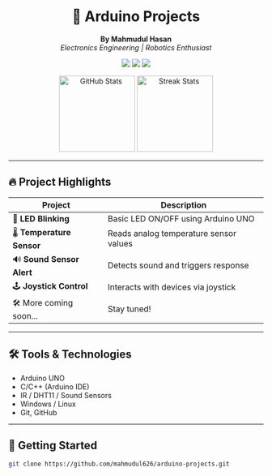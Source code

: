 <h1 align="center">🤖 Arduino Projects</h1>
<p align="center">
  <b>By Mahmudul Hasan</b><br>
  <i>Electronics Engineering | Robotics Enthusiast</i>
</p>

<p align="center">
  <img src="https://img.shields.io/badge/Language-C/C++-blue?style=flat-square">
  <img src="https://img.shields.io/github/license/mahmudul626/arduino-projects?style=flat-square">
  <img src="https://img.shields.io/github/stars/mahmudul626/arduino-projects?style=flat-square">
</p>

<p align="center">
  <img src="https://github-readme-stats.vercel.app/api?username=mahmudul626&show_icons=true&theme=tokyonight&hide_title=true" alt="GitHub Stats" height="150">
  <img src="https://github-readme-streak-stats.herokuapp.com/?user=mahmudul626&theme=tokyonight" alt="Streak Stats" height="150">
</p>

---

## 🔥 Project Highlights

| Project | Description |
|--------|-------------|
| 🔴 **LED Blinking** | Basic LED ON/OFF using Arduino UNO |
| 🌡️ **Temperature Sensor** | Reads analog temperature sensor values |
| 🔊 **Sound Sensor Alert** | Detects sound and triggers response |
| 🕹️ **Joystick Control** | Interacts with devices via joystick |
| 🛠️ More coming soon... | Stay tuned! |

---

## 🛠️ Tools & Technologies

- Arduino UNO
- C/C++ (Arduino IDE)
- IR / DHT11 / Sound Sensors
- Windows / Linux
- Git, GitHub

---

## 🚀 Getting Started

```bash
git clone https://github.com/mahmudul626/arduino-projects.git
